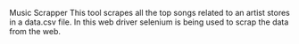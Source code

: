 Music Scrapper 
This tool scrapes all the top songs related to an artist stores in a data.csv file. In this web driver selenium is being used to scrap the data from the web.
